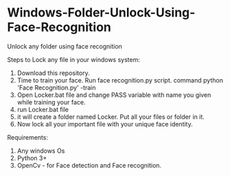 # Windows-Folder-Unlock-Using-Face-Recognition
Unlock any folder using face recognition

Steps to Lock any file in your windows system:
1) Download this repository.
2) Time to train your face. Run face recognition.py script. command python 'Face Recognition.py' -train
3) Open Locker.bat file and change PASS variable with name you given while training your face.
4) run Locker.bat file
5) it will create a folder named Locker. Put all your files or folder in it.
6) Now lock all your important file with your unique face identity. 

Requirements: 
1) Any windows Os
2) Python 3+
3) OpenCv - for Face detection and Face recognition.


